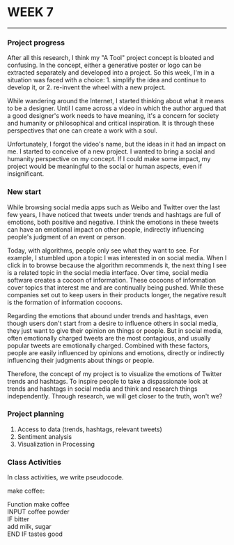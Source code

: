 # WEEK 7
***
### Project progress

After all this research, I think my "A Tool" project concept is bloated and confusing. In the concept, either a generative poster or logo can be extracted separately and developed into a project. So this week, I'm in a situation was faced with a choice: 1. simplify the idea and continue to develop it, or 2. re-invent the wheel with a new project.

While wandering around the Internet, I started thinking about what it means to be a designer. Until I came across a video in which the author argued that a good designer's work needs to have meaning, it's a concern for society and humanity or philosophical and critical inspiration. It is through these perspectives that one can create a work with a soul.

Unfortunately, I forgot the video's name, but the ideas in it had an impact on me. I started to conceive of a new project. I wanted to bring a social and humanity perspective on my concept. If I could make some impact, my project would be meaningful to the social or human aspects, even if insignificant.

### New start

While browsing social media apps such as Weibo and Twitter over the last few years, I have noticed that tweets under trends and hashtags are full of emotions, both positive and negative. I think the emotions in these tweets can have an emotional impact on other people, indirectly influencing people's judgment of an event or person.

Today, with algorithms, people only see what they want to see. For example, I stumbled upon a topic I was interested in on social media. When I click in to browse because the algorithm recommends it, the next thing I see is a related topic in the social media interface. Over time, social media software creates a cocoon of information. These cocoons of information cover topics that interest me and are continually being pushed. While these companies set out to keep users in their products longer, the negative result is the formation of information cocoons.

Regarding the emotions that abound under trends and hashtags, even though users don't start from a desire to influence others in social media, they just want to give their opinion on things or people. But in social media, often emotionally charged tweets are the most contagious, and usually popular tweets are emotionally charged. Combined with these factors, people are easily influenced by opinions and emotions, directly or indirectly influencing their judgments about things or people.

Therefore, the concept of my project is to visualize the emotions of Twitter trends and hashtags. To inspire people to take a dispassionate look at trends and hashtags in social media and think and research things independently. Through research, we will get closer to the truth, won't we?

### Project planning<br>
1. Access to data (trends, hashtags, relevant tweets)
2. Sentiment analysis
3. Visualization in Processing

### Class Activities
In class activities, we write pseudocode.

make coffee:<br>

Function make coffee<br>
INPUT coffee powder<br>
IF bitter<br>
   add milk, sugar<br>
END IF tastes good<br>
